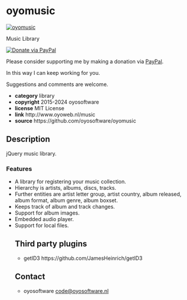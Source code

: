 # oyomusic
<a href="http://oyoweb.nl/music" target="_blank">
  <img src="http://oyoweb.nl/music/oyomusic.jpg" alt="oyomusic">
</a>
<p>Music Library</p>
<a href="https://www.paypal.com/cgi-bin/webscr?cmd=_donations&amp;currency_code=EUR&amp;business=code@oyosoftware.nl&amp;item_name=donation%20for%20oyomusic" rel="nofollow">
  <img src="https://www.paypalobjects.com/en_US/i/btn/btn_donate_LG.gif" alt="Donate via PayPal" style="max-width: 100%;vertical-align: top">
</a>
<div>
<p style="max-width: 100%;vertical-align: middle">Please consider supporting me by making a donation via <a href="https://www.paypal.com/cgi-bin/webscr?cmd=_donations&amp;currency_code=EUR&amp;business=code@oyosoftware.nl&amp;item_name=donation%20for%20oyomusic" rel="nofollow">PayPal</a>.</p>
<p>In this way I can keep working for you.</p>
<p>Suggestions and comments are welcome.</p>
</div>
<ul>
  <li><strong>category</strong> library</li>
  <li><strong>copyright</strong> 2015-2024 oyosoftware </li>
  <li><strong>license</strong> MIT License</li>
  <li><strong>link</strong> http://www.oyoweb.nl/music</li>
  <li><strong>source</strong> https://github.com/oyosoftware/oyomusic</li>
</ul>
<h2>Description</h2>
<p>jQuery music library.</p>
<h3>Features</h3>
<ul>
  <li>A library for registering your music collection.</li>
  <li>Hierarchy is artists, albums, discs, tracks.</li>
  <li>Further entities are artist letter group, artist country, album released, album format, album genre, album boxset.</li>
  <li>Keeps track of album and track changes.</li>
  <li>Support for album images.</li>
  <li>Embedded audio player.</li>
  <li>Support for local files.</li
</ul>
<h2>Third party plugins</h2>
<ul>
  <li>getID3 https://github.com/JamesHeinrich/getID3</li>
</ul>
<h2>Contact</h2>
<ul>
<li>oyosoftware <a href="mailto:code@oyosoftware.nl">code@oyosoftware.nl</a></li>
</ul>
